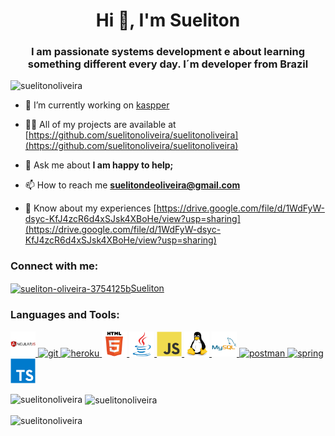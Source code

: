 <h1 align="center">Hi 👋, I'm Sueliton</h1>
<h3 align="center">I am passionate systems development e about learning something different every day. I´m developer from Brazil</h3>

<p align="left"> <img src="https://komarev.com/ghpvc/?username=suelitonoliveira&label=Profile%20views&color=0e75b6&style=flat" alt="suelitonoliveira" /> </p>

- 🔭 I’m currently working on [kaspper](https://www.kaspper.com/index.aspx)

- 👨‍💻 All of my projects are available at [https://github.com/suelitonoliveira/suelitonoliveira](https://github.com/suelitonoliveira/suelitonoliveira)

- 💬 Ask me about **I am happy to help;**

- 📫 How to reach me **suelitondeoliveira@gmail.com**

- 📄 Know about my experiences [https://drive.google.com/file/d/1WdFyW-dsyc-KfJ4zcR6d4xSJsk4XBoHe/view?usp=sharing](https://drive.google.com/file/d/1WdFyW-dsyc-KfJ4zcR6d4xSJsk4XBoHe/view?usp=sharing)

<h3 align="left">Connect with me:</h3>
<p align="left">
<a href="https://linkedin.com/in/sueliton-oliveira-3754125b" target="blank"><img align="center" src="https://cdn.jsdelivr.net/npm/simple-icons@3.0.1/icons/linkedin.svg" alt="sueliton-oliveira-3754125b" height="30" width="40" />Sueliton</a>
</p>

<h3 align="left">Languages and Tools:</h3>
<p align="left"> <a href="https://angular.io" target="_blank"> <img src="https://raw.githubusercontent.com/devicons/devicon/master/icons/angularjs/angularjs-original-wordmark.svg" alt="angularjs" width="40" height="40"/> </a> <a href="https://aws.amazon.com" target="_blank"><a href="https://git-scm.com/" target="_blank"> <img src="https://www.vectorlogo.zone/logos/git-scm/git-scm-icon.svg" alt="git" width="40" height="40"/> </a> <a href="https://heroku.com" target="_blank"> <img src="https://www.vectorlogo.zone/logos/heroku/heroku-icon.svg" alt="heroku" width="40" height="40"/> </a> <a href="https://www.w3.org/html/" target="_blank"> <img src="https://raw.githubusercontent.com/devicons/devicon/master/icons/html5/html5-original-wordmark.svg" alt="html5" width="40" height="40"/> </a> <a href="https://www.java.com" target="_blank"> <img src="https://raw.githubusercontent.com/devicons/devicon/master/icons/java/java-original.svg" alt="java" width="40" height="40"/> </a> <a href="https://developer.mozilla.org/en-US/docs/Web/JavaScript" target="_blank"> <img src="https://raw.githubusercontent.com/devicons/devicon/master/icons/javascript/javascript-original.svg" alt="javascript" width="40" height="40"/> </a> <a href="https://www.linux.org/" target="_blank"> <img src="https://raw.githubusercontent.com/devicons/devicon/master/icons/linux/linux-original.svg" alt="linux" width="40" height="40"/> </a> <a href="https://www.mysql.com/" target="_blank"> <img src="https://raw.githubusercontent.com/devicons/devicon/master/icons/mysql/mysql-original-wordmark.svg" alt="mysql" width="40" height="40"/> </a> <a href="https://postman.com" target="_blank"> <img src="https://www.vectorlogo.zone/logos/getpostman/getpostman-icon.svg" alt="postman" width="40" height="40"/> </a> <a href="https://spring.io/" target="_blank"> <img src="https://www.vectorlogo.zone/logos/springio/springio-icon.svg" alt="spring" width="40" height="40"/> </a> <a href="https://www.typescriptlang.org/" target="_blank"> <img src="https://raw.githubusercontent.com/devicons/devicon/master/icons/typescript/typescript-original.svg" alt="typescript" width="40" height="40"/> </a> </p>

<p><img align="left" src="https://github-readme-stats.vercel.app/api/top-langs?username=suelitonoliveira&show_icons=true&locale=en&layout=compact" alt="suelitonoliveira" /></p>

<p>&nbsp;<img align="center" src="https://github-readme-stats.vercel.app/api?username=suelitonoliveira&show_icons=true&locale=en" alt="suelitonoliveira" /></p>

<p><img align="center" src="https://github-readme-streak-stats.herokuapp.com/?user=suelitonoliveira&" alt="suelitonoliveira" /></p>
